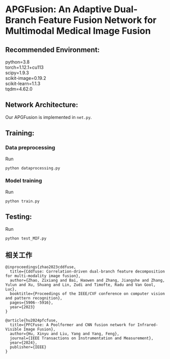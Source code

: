 # APGFusion: An Adaptive Dual-Branch Feature Fusion Network for Multimodal Medical Image Fusion
## Recommended Environment:
python=3.8\
torch=1.12.1+cu113\
scipy=1.9.3\
scikit-image=0.19.2\
scikit-learn=1.1.3\
tqdm=4.62.0
## Network Architecture:
Our APGFusion is implemented in ``net.py``.
## Training:
### Data preprocessing
Run 
```
python dataprocessing.py
```
### Model training
Run 
```
python train.py
```
## Testing:
Run 
```
python test_MIF.py
```

## 相关工作
```
@inproceedings{zhao2023cddfuse,
  title={Cddfuse: Correlation-driven dual-branch feature decomposition for multi-modality image fusion},
  author={Zhao, Zixiang and Bai, Haowen and Zhang, Jiangshe and Zhang, Yulun and Xu, Shuang and Lin, Zudi and Timofte, Radu and Van Gool, Luc},
  booktitle={Proceedings of the IEEE/CVF conference on computer vision and pattern recognition},
  pages={5906--5916},
  year={2023}
}
```
```
@article{hu2024pfcfuse,
  title={PFCFuse: A Poolformer and CNN fusion network for Infrared-Visible Image Fusion},
  author={Hu, Xinyu and Liu, Yang and Yang, Feng},
  journal={IEEE Transactions on Instrumentation and Measurement},
  year={2024},
  publisher={IEEE}
}
```

